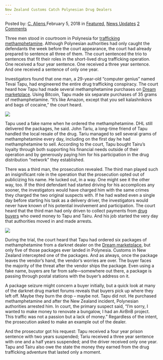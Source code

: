 ```yaml
---
New Zealand Customs Catch Polynesian Drug Dealers
---
```

<article class="post-listing post-24683 post type-post status-publish format-standard has-post-thumbnail hentry 
category-news-updates tag-catch tag-customs tag-dealers tag-drug tag-polynesian tag-zealand">
<div class="post-inner">
<span>Posted by: <a href="https://www.deepdotweb.com/author/caliens/" title="">C. Aliens </a></span>
<span>February 5, 2018</span>
<span>in <a href="https://www.deepdotweb.com/category/deepdot-news/" rel="category tag">Featured</a>, <a href="https://www.deepdotweb.com/category/news-updates/" rel="category tag">News Updates</a></span>
<span><a href="https://www.deepdotweb.com/2018/02/05/new-zealand-customs-catch-polynesian-drug-dealers/#comments">2 Comments</a></span>


<p>Three men stood in courtroom in Polynesia for <a href="https://www.radio1.pf/prison-ferme-pour-98-grammes-dice-importes-du-darknet/">trafficking methamphetamine</a>. Although Polynesian authorities had only caught the defendants the week before the court appearance, the court had already prepared to sentence all three of them. The court sentenced the trio to sentences that fit their roles in the short-lived drug trafficking operation. One received a four year sentence. One received a three year sentence. And one received a sentence of only one year.</p>
<p>Investigators found that one man, a 29-year-old “computer genius” named Tevai Tapu, had engineered the entire drug trafficking conspiracy. The court heard how Tapu had made several methamphetamine purchases on <a href="http://www.deepdotweb.com/marketplace-directory/listing/dream-market/">Dream marketplace</a>. Using Bitcoin, Tapu made six separate purchases of 35 grams of methamphetamine. &#8220;It&#8217;s like Amazon, except that you sell kalashnikovs and bags of cocaine,&#8221; the court heard.</p>
<p><img class="wp-image-24690" src="https://www.deepdotweb.com/wp-content/uploads/2018/02/word-image-6.jpeg" srcset="https://www.deepdotweb.com/wp-content/uploads/2018/02/word-image-6.jpeg 660w, https://www.deepdotweb.com/wp-content/uploads/2018/02/word-image-6-300x150.jpeg 300w" sizes="(max-width: 660px) 100vw, 660px" /></p>
<p>Tapu used a fake name when he ordered the methamphetamine. DHL still delivered the packages, he said. John Tariu, a long-time friend of Tapu handled the local resale of the drug. Tariu managed to sell several grams of methamphetamine every day, including on the first day he had methamphetamine to sell. According to the court, Tapu bought Tairu’s loyalty through both supporting his financial needs outside of their operation and by generously paying him for his participation in the drug distribution “network” they established.</p>
<p>There was a third man, the prosecution revealed. The third man played such an insignificant role in the operation that the prosecution opted out of publicizing his name. He lucked out, in a way. One might see it the other way, too. If the third defendant had started driving for his accomplices any sooner, the investigators would have charged him with the same crimes they charged the two original suspects with. If he had waited even a single day before starting his task as a delivery driver, the investigators would never have known of his potential involvement and participation. The court heard that the third man had only driven to collect payments from <a href="https://www.deepdotweb.com/tag/drugs/">drug buyers</a> who owed money to Tapu and Tairu. And his job started the very day that authorities moved in and made arrests.</p>
<p><img class="wp-image-24691" src="https://www.deepdotweb.com/wp-content/uploads/2018/02/word-image-7.jpeg" srcset="https://www.deepdotweb.com/wp-content/uploads/2018/02/word-image-7.jpeg 700w, https://www.deepdotweb.com/wp-content/uploads/2018/02/word-image-7-300x185.jpeg 300w" sizes="(max-width: 700px) 100vw, 700px" /></p>
<p>During the trial, the court heard that Tapu had ordered six packages of methamphetamine from a darknet dealer on the <a href="http://www.deepdotweb.com/marketplace-directory/listing/dream-market/">Dream marketplace</a>, but only five of those packages ever landed in Polynesia. Customs in New Zealand intercepted one of the packages. And as always, once the package leaves the vendor’s hand, the vendor’s worries are over. The buyer faces the majority of the threat after the vendor ships the package. Even using a fake name, buyers are far from safe—somewhere out there, a package is passing through postal stations with the buyer’s address on it.</p>
<p>A package seizure might concern a buyer initially, but a quick look at many of the darknet drug market forums reveals that buyers pick up where they left off. Maybe they burn the drop – maybe not. Tapu did not. He purchased methamphetamine and after the New Zealand incident, Polynesian authorities arrested him. In court, the primary suspect said, “I&#8217;m sorry, I wanted to make money to renovate a bungalow, I had an AirBnB project. This traffic was not a passion but a lack of money.” Regardless of the intent, the prosecution asked to make an example out of the dealer.</p>
<p>And the prosecutor got his request: Tapu received a four year prison sentence with two years suspended; Tariu received a three year sentence with one and a half years suspended; and the driver received only one year. Tapu and Tairu also owe the state the money they earned from the drug trafficking adventure that lasted only a moment.</p>
</div>
<span style="display:none"><a href="https://www.deepdotweb.com/tag/catch/" rel="tag">catch</a> <a href="https://www.deepdotweb.com/tag/customs/" rel="tag">customs</a> <a href="https://www.deepdotweb.com/tag/dealers/" rel="tag">dealers</a> <a href="https://www.deepdotweb.com/tag/drug/" rel="tag">drug</a> <a href="https://www.deepdotweb.com/tag/polynesian/" rel="tag">polynesian</a> <a href="https://www.deepdotweb.com/tag/zealand/" rel="tag">zealand</a></span> <span style="display:none" class="updated">2018-02-05</span>
<div style="display:none" class="vcard author" itemprop="author" itemscope itemtype="http://schema.org/Person"><strong class="fn" itemprop="name"><a href="https://www.deepdotweb.com/author/caliens/" title="Posts by C. Aliens" rel="author">C. Aliens</a></strong></div>
</div>
</article>

